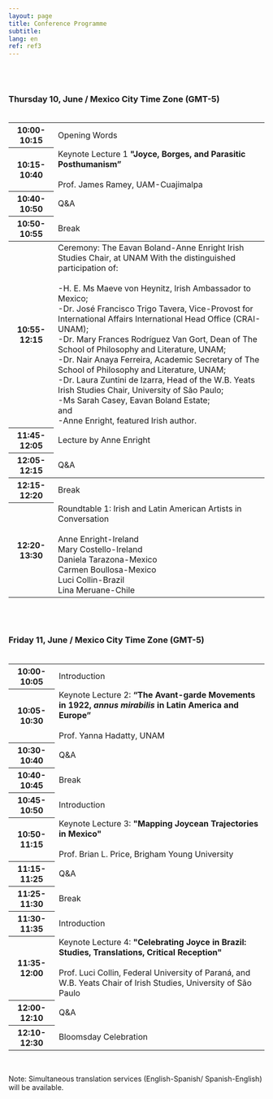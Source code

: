 ```yaml
---
layout: page
title: Conference Programme
subtitle:
lang: en
ref: ref3
---
```


<body>
<br>
<br>
<h3>Thursday 10, June / Mexico City Time Zone (GMT-5)<br><br></h3>
  <table>
    <tr>
      <th>10:00-10:15   </th>
      <td colspan="4" rowspan="1">Opening Words</td>
    </tr>
    <tr>
      <th>10:15-10:40</th>
      <td colspan="4" rowspan="1">Keynote Lecture 1<span>
      <b>"Joyce, Borges, and Parasitic Posthumanism”</b><br><br>
      Prof. James Ramey, UAM-Cuajimalpa</span></td>
    </tr>
    <tr>
      <th>10:40-10:50</th>
      <td colspan="4">Q&A</td>
    </tr>
    <tr>
      <th>10:50-10:55</th>
      <td colspan="4">Break</td>
    </tr>
    <tbody>
    <tr>
      <th>10:55-12:15</th>
      <td rowspan="1">Ceremony: The Eavan Boland-Anne Enright Irish Studies Chair, at UNAM
      <span>
      With the distinguished participation of:<br><br>
      -H. E. Ms Maeve von Heynitz, Irish Ambassador to Mexico;<br>
      -Dr. José Francisco Trigo Tavera, Vice-Provost for International Affairs International Head Office (CRAI-UNAM);<br>
      -Dr. Mary Frances Rodríguez Van Gort, Dean of The School of Philosophy and Literature, UNAM;<br>
      -Dr. Nair Anaya Ferreira, Academic Secretary of The School of Philosophy and Literature, UNAM;<br>      
      -Dr. Laura Zuntini de Izarra, Head of the W.B. Yeats Irish Studies Chair, University of São Paulo;<br>
      -Ms Sarah Casey, Eavan Boland Estate;<br>
      and<br>
      -Anne Enright, featured Irish author.
      </span></td>
    </tr>
    <tr>
      <th>11:45-12:05</th>
      <td rowspan="1">Lecture by Anne Enright</td>
    </tr>
    <tr>
      <th>12:05-12:15</th>
      <td rowspan="1">Q&A</td>
    </tr>
    </tbody>
    <tr>
      <th>12:15-12:20</th>
      <td rowspan="1">Break</td>
    </tr>
    <tr>
      <th>12:20-13:30</th>
      <td rowspan="1">Roundtable 1: Irish and Latin American Artists in Conversation<br>
      <span><br>Anne Enright-Ireland<br>
      Mary Costello-Ireland<br>
      Daniela Tarazona-Mexico<br>
      Carmen Boullosa-Mexico<br>
      Luci Collin-Brazil<br>
      Lina Meruane-Chile</span></td>
    </tr>
</table>

<br><br>
<h3>Friday 11, June / Mexico City Time Zone (GMT-5)<br><br></h3>

<table>
  <tr>
    <th>10:00-10:05   </th>
    <td colspan="4" rowspan="1">Introduction</td>
  </tr>
  <tr>
    <th>10:05-10:30</th>
    <td colspan="4" rowspan="1">Keynote Lecture 2:<span>
    <b>“The Avant-garde Movements in 1922, <i>annus mirabilis</i> in Latin America and Europe”</b><br><br>
    Prof. Yanna Hadatty, UNAM</span></td>
  </tr>
  <tr>
    <th>10:30-10:40</th>
    <td colspan="4">Q&A</td>
  </tr>
  <tr>
    <th>10:40-10:45</th>
    <td colspan="4">Break</td>
  </tr>
  <tr>
    <th>10:45-10:50</th>
    <td colspan="4">Introduction</td>
  </tr>
  <tr>
    <th>10:50-11:15</th>
    <td rowspan="1">Keynote Lecture 3:<span>
    <b>"Mapping Joycean Trajectories in Mexico"</b><br><br>
    Prof. Brian L. Price, Brigham Young University
    </span></td>
  </tr>
  <tr>
    <th>11:15-11:25</th>
    <td colspan="4">Q&A</td>
  </tr>
  <tr>
    <th>11:25-11:30</th>
    <td rowspan="1">Break</td>
  </tr>
  <tr>
    <th>11:30-11:35</th>
    <td rowspan="1">Introduction</td>
  </tr>
  <tr>
    <th>11:35-12:00</th>
    <td rowspan="1">Keynote Lecture 4:<span>
    <b>"Celebrating Joyce in Brazil: Studies, Translations, Critical Reception"</b><br><br>
    Prof. Luci Collin, Federal University of Paraná, and W.B. Yeats Chair of Irish Studies, University of São Paulo
    </span></td>
  </tr>
  <tr>
    <th>12:00-12:10</th>
    <td rowspan="1">Q&A</td>
  </tr>
  <tr>
    <th>12:10-12:30</th>
    <td rowspan="1">Bloomsday Celebration</td>
  </tr>
</table>

<br>
<p>Note: Simultaneous translation services (English-Spanish/ Spanish-English) will be available.</p>
  </body>
